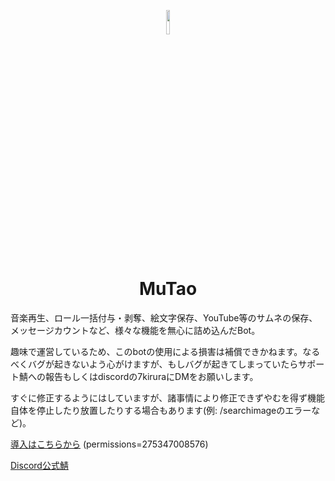 <p align="center">
  <img width=10% src="https://cdn.discordapp.com/attachments/970275644686602240/1148142461114400808/14_20230904152804.png">
</p>
<h1 align="center">MuTao</h1>

音楽再生、ロール一括付与・剥奪、絵文字保存、YouTube等のサムネの保存、メッセージカウントなど、様々な機能を無心に詰め込んだBot。

趣味で運営しているため、このbotの使用による損害は補償できかねます。なるべくバグが起きないよう心がけますが、もしバグが起きてしまっていたらサポート鯖への報告もしくはdiscordの7kiruraにDMをお願いします。

すぐに修正するようにはしていますが、諸事情により修正できずやむを得ず機能自体を停止したり放置したりする場合もあります(例: /searchimageのエラーなど)。

[導入はこちらから](https://discord.com/api/oauth2/authorize?client_id=710757661364191273&permissions=275347008576&scope=applications.commands%20bot) (permissions=275347008576)

[Discord公式鯖](https://discord.gg/ky97Uqu3YY)
